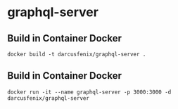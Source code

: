 # graphql-server

## Build in Container Docker 

```
docker build -t darcusfenix/graphql-server .
```

## Build in Container Docker 

```
docker run -it --name graphql-server -p 3000:3000 -d darcusfenix/graphql-server
```
